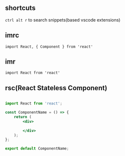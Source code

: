 ## shortcuts

`ctrl alt r` to search snippets(based vscode extensions)

## imrc

`import React, { Component } from 'react'`

## imr

`import React from 'react'`

## rsc(React Stateless Component)
```jsx

import React from 'react';

const ComponentName = () => {
	return (
		<div>
			
		</div>
	);
};

export default ComponentName;
```